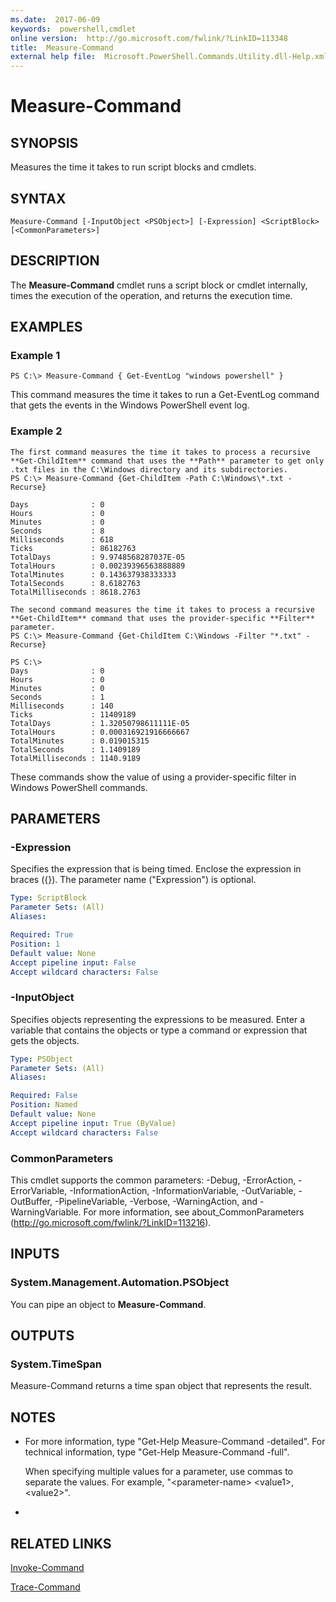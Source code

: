```yaml
---
ms.date:  2017-06-09
keywords:  powershell,cmdlet
online version:  http://go.microsoft.com/fwlink/?LinkID=113348
title:  Measure-Command
external help file:  Microsoft.PowerShell.Commands.Utility.dll-Help.xml
---
```


# Measure-Command
## SYNOPSIS
Measures the time it takes to run script blocks and cmdlets.
## SYNTAX

```
Measure-Command [-InputObject <PSObject>] [-Expression] <ScriptBlock> [<CommonParameters>]
```

## DESCRIPTION
The **Measure-Command** cmdlet runs a script block or cmdlet internally, times the execution of the operation, and returns the execution time.
## EXAMPLES

### Example 1
```
PS C:\> Measure-Command { Get-EventLog "windows powershell" }
```

This command measures the time it takes to run a Get-EventLog command that gets the events in the Windows PowerShell event log.
### Example 2
```
The first command measures the time it takes to process a recursive **Get-ChildItem** command that uses the **Path** parameter to get only .txt files in the C:\Windows directory and its subdirectories.
PS C:\> Measure-Command {Get-ChildItem -Path C:\Windows\*.txt -Recurse}

Days              : 0
Hours             : 0
Minutes           : 0
Seconds           : 8
Milliseconds      : 618
Ticks             : 86182763
TotalDays         : 9.9748568287037E-05
TotalHours        : 0.00239396563888889
TotalMinutes      : 0.143637938333333
TotalSeconds      : 8.6182763
TotalMilliseconds : 8618.2763

The second command measures the time it takes to process a recursive **Get-ChildItem** command that uses the provider-specific **Filter** parameter.
PS C:\> Measure-Command {Get-ChildItem C:\Windows -Filter "*.txt" -Recurse}

PS C:\>
Days              : 0
Hours             : 0
Minutes           : 0
Seconds           : 1
Milliseconds      : 140
Ticks             : 11409189
TotalDays         : 1.32050798611111E-05
TotalHours        : 0.000316921916666667
TotalMinutes      : 0.019015315
TotalSeconds      : 1.1409189
TotalMilliseconds : 1140.9189
```

These commands show the value of using a provider-specific filter in Windows PowerShell commands.
## PARAMETERS

### -Expression
Specifies the expression that is being timed.
Enclose the expression in braces ({}).
The parameter name ("Expression") is optional.

```yaml
Type: ScriptBlock
Parameter Sets: (All)
Aliases: 

Required: True
Position: 1
Default value: None
Accept pipeline input: False
Accept wildcard characters: False
```

### -InputObject
Specifies objects representing the expressions to be measured.
Enter a variable that contains the objects or type a command or expression that gets the objects.

```yaml
Type: PSObject
Parameter Sets: (All)
Aliases: 

Required: False
Position: Named
Default value: None
Accept pipeline input: True (ByValue)
Accept wildcard characters: False
```

### CommonParameters
This cmdlet supports the common parameters: -Debug, -ErrorAction, -ErrorVariable, -InformationAction, -InformationVariable, -OutVariable, -OutBuffer, -PipelineVariable, -Verbose, -WarningAction, and -WarningVariable. For more information, see about_CommonParameters (http://go.microsoft.com/fwlink/?LinkID=113216).
## INPUTS

### System.Management.Automation.PSObject
You can pipe an object to **Measure-Command**.
## OUTPUTS

### System.TimeSpan
Measure-Command returns a time span object that represents the result.
## NOTES
* For more information, type "Get-Help Measure-Command -detailed". For technical information, type "Get-Help Measure-Command -full".

  When specifying multiple values for a parameter, use commas to separate the values.
For example, "\<parameter-name\> \<value1\>, \<value2\>".

*
## RELATED LINKS

[Invoke-Command](../Microsoft.PowerShell.Core/Invoke-Command.md)

[Trace-Command](Trace-Command.md)

